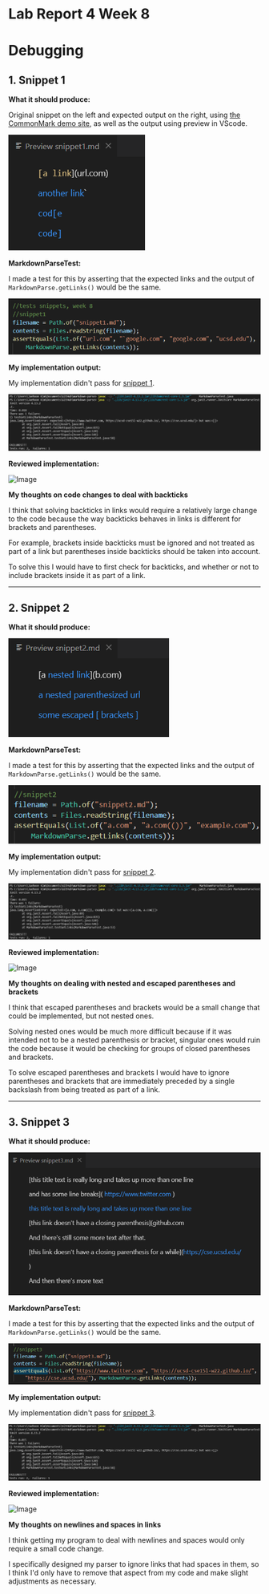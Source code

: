 # Lab Report 4 Week 8

# Debugging

## 1. Snippet 1

**What it should produce:** 

Original snippet on the left and expected output on the right, using [the CommonMark demo site](https://spec.commonmark.org/dingus/), as well as the output using preview in VScode.

![Image](images4/snip1should.png)

**MarkdownParseTest:**

I made a test for this by asserting that the expected links and the output of `MarkdownParse.getLinks()` would be the same.

![Image](images4/snip1_my_test.png)

**My implementation output:**

My implementation didn't pass for [snippet 1](misc/snippet1.md). 

![Image](images4/snip1_my_output.png)

**Reviewed implementation:**

![Image](images4/)

**My thoughts on code changes to deal with backticks**

I think that solving backticks in links would require a relatively large change to the code because the way backticks behaves in links is different for brackets and parentheses.

For example, brackets inside backticks must be ignored and not treated as part of a link but parentheses inside backticks should be taken into account.

To solve this I would have to first check for backticks, and whether or not to include brackets inside it as part of a link.

---

## 2. Snippet 2

**What it should produce:** 

![Image](images4/snip2should.png)

**MarkdownParseTest:**

I made a test for this by asserting that the expected links and the output of `MarkdownParse.getLinks()` would be the same.

![Image](images4/snip2_my_test.png)

**My implementation output:**

My implementation didn't pass for [snippet 2](misc/snippet2.md). 

![Image](images4/snip2_my_output.png)

**Reviewed implementation:**

![Image](images4/)

**My thoughts on dealing with nested and escaped parentheses and brackets**

I think that escaped parentheses and brackets would be a small change that could be implemented, but not nested ones.

Solving nested ones would be much more difficult because if it was intended not to be a nested parenthesis or bracket, singular ones would ruin the code because it would be checking for groups of closed parentheses and brackets.

To solve escaped parentheses and brackets I would have to ignore parentheses and brackets that are immediately preceded by a single backslash from being treated as part of a link.

---

## 3. Snippet 3

**What it should produce:** 

![Image](images4/snip3should.png)

**MarkdownParseTest:**

I made a test for this by asserting that the expected links and the output of `MarkdownParse.getLinks()` would be the same.

![Image](images4/snip3_my_test.png)

**My implementation output:**

My implementation didn't pass for [snippet 3](misc/snippet3.md). 

![Image](images4/snip3_my_output.png)

**Reviewed implementation:**

![Image](images4/)

**My thoughts on newlines and spaces in links**

I think getting my program to deal with newlines and spaces would only require a small code change.

I specifically designed my parser to ignore links that had spaces in them, so I think I'd only have to remove that aspect from my code and make slight adjustments as necessary.